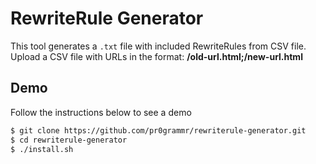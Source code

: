 # RewriteRule Generator

This tool generates a `.txt` file with included RewriteRules from CSV file.   
Upload a CSV file with URLs in the format: **/old-url.html;/new-url.html**

## Demo

Follow the instructions below to see a demo

```bash
$ git clone https://github.com/pr0grammr/rewriterule-generator.git
$ cd rewriterule-generator
$ ./install.sh 
```